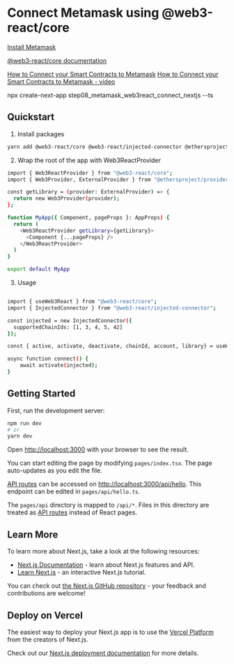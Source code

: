 # Connect Metamask using @web3-react/core

[Install Metamask](https://github.com/LearnWeb3DAO/Crypto-Wallets)

[@web3-react/core documentation](https://www.npmjs.com/package/@web3-react/core)

[How to Connect your Smart Contracts to Metamask](https://github.com/PatrickAlphaC/full-stack-web3-metamask-connectors)
[How to Connect your Smart Contracts to Metamask - video](https://www.youtube.com/watch?v=pdsYCkUWrgQ)


npx create-next-app step08_metamask_web3react_connect_nextjs --ts

## Quickstart
1. Install packages

```bash
yarn add @web3-react/core @web3-react/injected-connector @ethersproject/providers ethers
```

2. Wrap the root of the app with Web3ReactProvider
```bash
import { Web3ReactProvider } from "@web3-react/core";
import { Web3Provider, ExternalProvider } from "@ethersproject/providers";

const getLibrary = (provider: ExternalProvider) => {
  return new Web3Provider(provider);
};

function MyApp({ Component, pageProps }: AppProps) {
  return (
    <Web3ReactProvider getLibrary={getLibrary}>
      <Component {...pageProps} />
    </Web3ReactProvider>
  )
}

export default MyApp
```

3. Usage 

```bash

import { useWeb3React } from "@web3-react/core";
import { InjectedConnector } from "@web3-react/injected-connector";

const injected = new InjectedConnector({
  supportedChainIds: [1, 3, 4, 5, 42]
});

const { active, activate, deactivate, chainId, account, library} = useWeb3React();

async function connect() {
    await activate(injected);
}

```


## Getting Started

First, run the development server:

```bash
npm run dev
# or
yarn dev
```

Open [http://localhost:3000](http://localhost:3000) with your browser to see the result.

You can start editing the page by modifying `pages/index.tsx`. The page auto-updates as you edit the file.

[API routes](https://nextjs.org/docs/api-routes/introduction) can be accessed on [http://localhost:3000/api/hello](http://localhost:3000/api/hello). This endpoint can be edited in `pages/api/hello.ts`.

The `pages/api` directory is mapped to `/api/*`. Files in this directory are treated as [API routes](https://nextjs.org/docs/api-routes/introduction) instead of React pages.

## Learn More

To learn more about Next.js, take a look at the following resources:

- [Next.js Documentation](https://nextjs.org/docs) - learn about Next.js features and API.
- [Learn Next.js](https://nextjs.org/learn) - an interactive Next.js tutorial.

You can check out [the Next.js GitHub repository](https://github.com/vercel/next.js/) - your feedback and contributions are welcome!

## Deploy on Vercel

The easiest way to deploy your Next.js app is to use the [Vercel Platform](https://vercel.com/new?utm_medium=default-template&filter=next.js&utm_source=create-next-app&utm_campaign=create-next-app-readme) from the creators of Next.js.

Check out our [Next.js deployment documentation](https://nextjs.org/docs/deployment) for more details.
